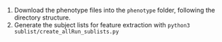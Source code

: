 1. Download the phenotype files into the `phenotype` folder, following the directory structure.
2. Generate the subject lists for feature extraction with `python3 sublist/create_allRun_sublists.py`